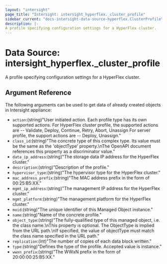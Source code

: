 ```yaml
---
layout: "intersight"
page_title: "Intersight: intersight_hyperflex._cluster_profile"
sidebar_current: "docs-intersight-data-source-hyperflex.ClusterProfile"
description: |-
A profile specifying configuration settings for a HyperFlex cluster.
---
```


# Data Source: intersight_hyperflex._cluster_profile
A profile specifying configuration settings for a HyperFlex cluster.
## Argument Reference
The following arguments can be used to get data of already created objects in Intersight appliance:
* `action`:(string)"User initiated action. Each profile type has its own supported actions. For HyperFlex cluster profile, the supported actions are -- Validate, Deploy, Continue, Retry, Abort, Unassign For server profile, the support actions are -- Deploy, Unassign."
* `class_id`:(string)"The concrete type of this complex type. Its value must be the same as the 'objectType' property.\nThe OpenAPI document references this property as a discriminator value."
* `data_ip_address`:(string)"The storage data IP address for the HyperFlex cluster."
* `description`:(string)"Description of the profile."
* `hypervisor_type`:(string)"The hypervisor type for the HyperFlex cluster."
* `mac_address_prefix`:(string)"The MAC address prefix in the form of 00:25:B5:XX."
* `mgmt_ip_address`:(string)"The management IP address for the HyperFlex cluster."
* `mgmt_platform`:(string)"The management platform for the HyperFlex cluster."
* `moid`:(string)"The unique identifier of this Managed Object instance."
* `name`:(string)"Name of the concrete profile."
* `object_type`:(string)"The fully-qualified type of this managed object, i.e. the class name.\nThis property is optional. The ObjectType is implied from the URL path.\nIf specified, the value of objectType must match the class name specified in the URL path."
* `replication`:(int)"The number of copies of each data block written."
* `type`:(string)"Defines the type of the profile. Accepted value is instance."
* `wwxn_prefix`:(string)"The WWxN prefix in the form of 20:00:00:25:B5:XX."
